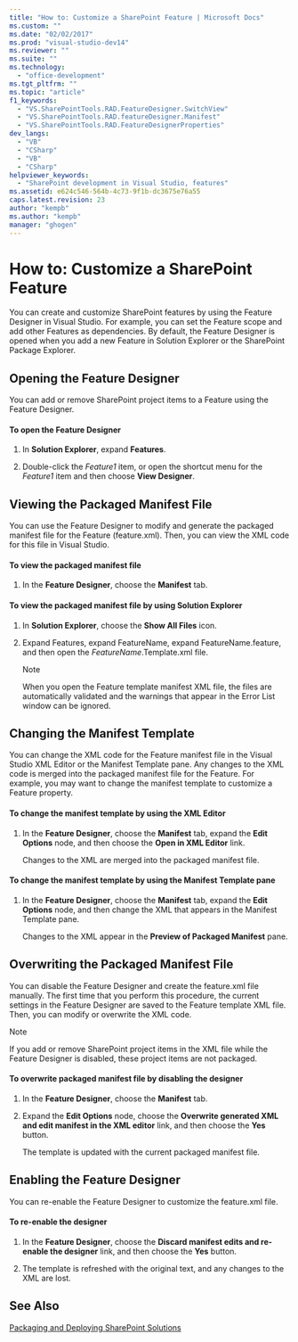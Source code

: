```yaml
---
title: "How to: Customize a SharePoint Feature | Microsoft Docs"
ms.custom: ""
ms.date: "02/02/2017"
ms.prod: "visual-studio-dev14"
ms.reviewer: ""
ms.suite: ""
ms.technology: 
  - "office-development"
ms.tgt_pltfrm: ""
ms.topic: "article"
f1_keywords: 
  - "VS.SharePointTools.RAD.FeatureDesigner.SwitchView"
  - "VS.SharePointTools.RAD.featureDesigner.Manifest"
  - "VS.SharePointTools.RAD.FeatureDesignerProperties"
dev_langs: 
  - "VB"
  - "CSharp"
  - "VB"
  - "CSharp"
helpviewer_keywords: 
  - "SharePoint development in Visual Studio, features"
ms.assetid: e624c546-564b-4c73-9f1b-dc3675e76a55
caps.latest.revision: 23
author: "kempb"
ms.author: "kempb"
manager: "ghogen"
---
```

# How to: Customize a SharePoint Feature
  You can create and customize SharePoint features by using the Feature Designer in Visual Studio. For example, you can set the Feature scope and add other Features as dependencies. By default, the Feature Designer is opened when you add a new Feature in Solution Explorer or the SharePoint Package Explorer.  
  
## Opening the Feature Designer  
 You can add or remove SharePoint project items to a Feature using the Feature Designer.  
  
#### To open the Feature Designer  
  
1.  In **Solution Explorer**, expand **Features**.  
  
2.  Double-click the *Feature1* item, or open the shortcut menu for the *Feature1* item and then choose **View Designer**.  
  
## Viewing the Packaged Manifest File  
 You can use the Feature Designer to modify and generate the packaged manifest file for the Feature (feature.xml). Then, you can view the XML code for this file in Visual Studio.  
  
#### To view the packaged manifest file  
  
1.  In the **Feature Designer**, choose the **Manifest** tab.  
  
#### To view the packaged manifest file by using Solution Explorer  
  
1.  In **Solution Explorer**, choose the **Show All Files** icon.  
  
2.  Expand Features, expand FeatureName, expand FeatureName.feature, and then open the *FeatureName*.Template.xml file.  
  
    > [!NOTE]  
    >  When you open the Feature template manifest XML file, the files are automatically validated and the warnings that appear in the Error List window can be ignored.  
  
## Changing the Manifest Template  
 You can change the XML code for the Feature manifest file in the Visual Studio XML Editor or the Manifest Template pane. Any changes to the XML code is merged into the packaged manifest file for the Feature. For example, you may want to change the manifest template to customize a Feature property.  
  
#### To change the manifest template by using the XML Editor  
  
1.  In the **Feature Designer**, choose the **Manifest** tab, expand the **Edit Options** node, and then choose the **Open in XML Editor** link.  
  
     Changes to the XML are merged into the packaged manifest file.  
  
#### To change the manifest template by using the Manifest Template pane  
  
1.  In the **Feature Designer**, choose the **Manifest** tab, expand the **Edit Options** node, and then change the XML that appears in the Manifest Template pane.  
  
     Changes to the XML appear in the **Preview of Packaged Manifest** pane.  
  
## Overwriting the Packaged Manifest File  
 You can disable the Feature Designer and create the feature.xml file manually. The first time that you perform this procedure, the current settings in the Feature Designer are saved to the Feature template XML file. Then, you can modify or overwrite the XML code.  
  
> [!NOTE]  
>  If you add or remove SharePoint project items in the XML file while the Feature Designer is disabled, these project items are not packaged.  
  
#### To overwrite packaged manifest file by disabling the designer  
  
1.  In the **Feature Designer**, choose the **Manifest** tab.  
  
2.  Expand the **Edit Options** node, choose the **Overwrite generated XML and edit manifest in the XML editor** link, and then choose the **Yes** button.  
  
     The template is updated with the current packaged manifest file.  
  
## Enabling the Feature Designer  
 You can re-enable the Feature Designer to customize the feature.xml file.  
  
#### To re-enable the designer  
  
1.  In the **Feature Designer**, choose the **Discard manifest edits and re-enable the designer** link, and then choose the **Yes** button.  
  
2.  The template is refreshed with the original text, and any changes to the XML are lost.  
  
## See Also  
 [Packaging and Deploying SharePoint Solutions](../sharepoint/packaging-and-deploying-sharepoint-solutions.md)  
  
  